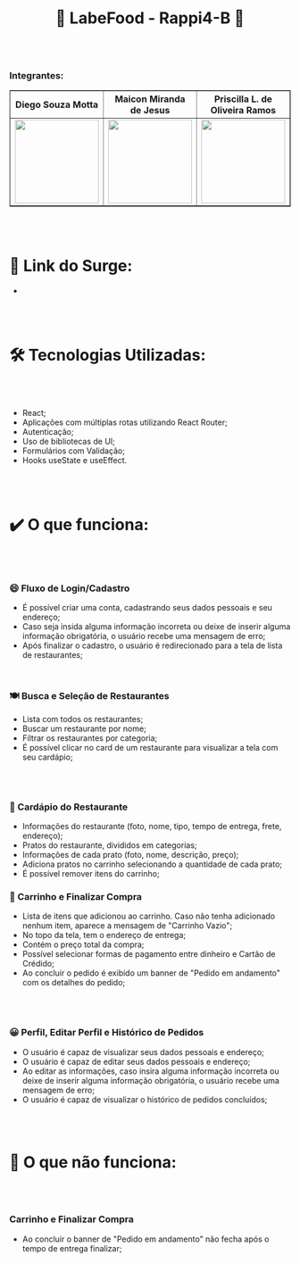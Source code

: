 <h1 align="center">  🍔 LabeFood - Rappi4-B 🍔 </h1>
<br/>
<br/>



### Integrantes:
<table align="center" width="500px" border="1px">
  <tr align="center" width="25%" height="12%">
       <th>Diego Souza Motta</th>
       <th>Maicon Miranda de Jesus</th>
        <th>Priscilla L. de Oliveira Ramos</th>
        <th>Wagner Luiz da Silva Guimarães</th>
    </tr>
  <tr align="center">
    <td width="25%">
  <img width='150px' height='150px' src='https://ca.slack-edge.com/TLAVDH7C2-U02UXL7VALW-9bfb7dda36d4-512' >
    </td>
        <td width="25%">
  <img width='150px' height='150px' src='https://ca.slack-edge.com/TLAVDH7C2-U02V4AL6GAW-55c7d679189d-512' >
    </td>
        <td width="25%">
  <img width='150px' height='150px' src='https://avatars.githubusercontent.com/u/98128470?s=400&u=6af044abbfa69740d33d5dc66626487d6f4f731b&v=4' >
    </td>
     <td width="25%">
  <img width='150px' height='150px' src='https://ca.slack-edge.com/TLAVDH7C2-U02V4BLK3MZ-263eefdcc95d-512' >
    </td>
 </tr>
<table>
</br>
</br>   

<h1>🚀 Link do Surge: </h1>
<ul>
  <li> </li>
</ul>
</br>
</br>
    
<h1>🛠️ Tecnologias Utilizadas:</h1>
<br></br>
 <ul>
  <li>React; </li>   
  <li> Aplicações com múltiplas rotas utilizando React Router; </li>
  <li>Autenticação; </li> 
  <li>Uso de bibliotecas de UI; </li> 
  <li>Formulários com Validação; </li>   
  <li>Hooks useState e useEffect.</li>  
</ul>   
</br>
</br>

<h1>✔️ O que funciona:</h1>
<br></br>
<h3>😄 Fluxo de Login/Cadastro</h3>
<ul>
  <li> É possível criar uma conta, cadastrando seus dados pessoais e seu endereço; </li>
  <li> Caso seja insida alguma informação incorreta ou deixe de inserir alguma informação obrigatória, o usuário recebe uma mensagem de erro; </li>
  <li> Após finalizar o cadastro, o usuário é redirecionado para a tela de lista de restaurantes;</li>
</ul>
 </br>
 
<h3> 🍽 Busca e Seleção de Restaurantes</h3>
<ul>
  <li> Lista com todos os restaurantes; </li>
  <li> Buscar um restaurante por nome;</li>
  <li> Filtrar os restaurantes por categoria;</li>
  <li> É possível clicar no card de um restaurante para visualizar a tela com seu cardápio;</li>
</ul>
 <br></br>
 
<h3> 🌮 Cardápio do Restaurante</h3>
<ul>
  <li>Informações do restaurante (foto, nome, tipo, tempo de entrega, frete, endereço); </li>
  <li>Pratos do restaurante, divididos em categorias; </li>
  <li> Informações de cada prato (foto, nome, descrição, preço); </li>
  <li>Adiciona pratos no carrinho selecionando a quantidade de cada prato; </li>
  <li> É possível remover itens do carrinho; </li>
</ul>

<h3> 🛒 Carrinho e Finalizar Compra</h3>
<ul>
  <li> Lista de itens que adicionou ao carrinho. Caso não tenha adicionado nenhum item, aparece a mensagem de "Carrinho Vazio"; </li>
  <li>No topo da tela, tem o endereço de entrega; </li>
  <li> Contém o preço total da compra; </li>
  <li> Possível selecionar formas de pagamento entre dinheiro e Cartão de Crédido; </li>
  <li>Ao concluir o pedido é exibido um banner de "Pedido em andamento" com os detalhes do pedido;</li>
</ul>
<br></br>

<h3> 😀 Perfil, Editar Perfil e Histórico de Pedidos</h3>
<ul>
  <li> O usuário é capaz de visualizar seus dados pessoais e endereço;</li>
  <li> O usuário é capaz de editar seus dados pessoais e endereço;</li>
  <li> Ao editar as informações, caso insira alguma informação incorreta ou deixe de inserir alguma informação obrigatória, o usuário recebe uma mensagem de erro;</li>
  <li> O usuário é capaz de visualizar o histórico de pedidos concluídos;</li>
</ul>
<br></br>

<h1>🚧 O que não funciona: </h1>
<br></br>
<h3>Carrinho e Finalizar Compra</h3>
<ul>
  <li>Ao concluir o banner de "Pedido em andamento" não fecha após o tempo de entrega finalizar;</li>
